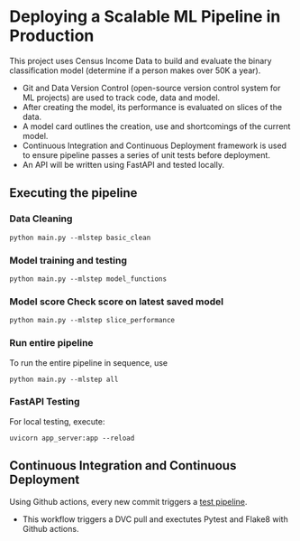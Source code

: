# Deploying a Scalable ML Pipeline in Production

This project uses Census Income Data to build and evaluate the binary classification model (determine if a person makes over 50K a year).
- Git and Data Version Control (open-source version control system for ML projects) are used to track code, data and model.  
- After creating the model, its performance is evaluated on slices of the data. 
- A model card outlines the creation, use and shortcomings of the current model. 
- Continuous Integration and Continuous Deployment framework is used to ensure pipeline passes a series of unit tests before deployment. 
- An API will be written using FastAPI and tested locally. 

## Executing the pipeline

### Data Cleaning 

```
python main.py --mlstep basic_clean
```

### Model training and testing

```
python main.py --mlstep model_functions
```

### Model score Check score on latest saved model 
```
python main.py --mlstep slice_performance
```

### Run entire pipeline 
To run the entire pipeline in sequence, use 
```
python main.py --mlstep all
```

### FastAPI Testing
For local testing, execute:
```
uvicorn app_server:app --reload
```

## Continuous Integration and Continuous Deployment
Using Github actions, every new commit triggers a [test pipeline](https://github.com/wink-thedeeplearner/ml_dvc_heroku_fastapi/blob/main/.github/workflows/app_test.yml). 
- This workflow triggers a DVC pull and exectutes Pytest and Flake8 with Github actions.